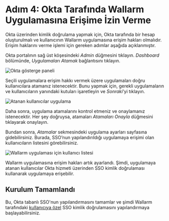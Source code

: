 # Adım 4: Okta Tarafında Wallarm Uygulamasına Erişime İzin Verme

[img-dashboard]:    ../../../../images/admin-guides/configuration-guides/sso/okta/okta-assign-app.png
[img-assignments]:  ../../../../images/admin-guides/configuration-guides/sso/okta/assignments.png
[img-user-list]:    ../../../../images/admin-guides/configuration-guides/sso/okta/user-list.png

[doc-use-user-auth]:   ../employ-user-auth.md 

Okta üzerinden kimlik doğrulama yapmak için, Okta tarafında bir hesap oluşturulmalı ve kullanıcının Wallarm uygulamasına erişim hakları olmalıdır. Erişim haklarını verme işlemi için gereken adımlar aşağıda açıklanmıştır.

Okta portalının sağ üst köşesindeki *Admin* düğmesini tıklayın. *Dashboard* bölümünde, *Uygulamaları Atamak* bağlantısını tıklayın.

![Okta gösterge paneli][img-dashboard]

Seçili uygulamalara erişim hakkı vermek üzere uygulamaları doğru kullanıcılara atamanız istenecektir. Bunu yapmak için, gerekli uygulamaların ve kullanıcıların yanındaki kutuları işaretleyin ve *Sonraki*’yi tıklayın.

![Atanan kullanıcılar uygulama][img-assignments]

Daha sonra, uygulama atamalarını kontrol etmeniz ve onaylamanız istenecektir. Her şey doğruysa, atamaları *Atamaları Onayla* düğmesini tıklayarak onaylayın.

Bundan sonra, *Atamalar* sekmesindeki uygulama ayarları sayfasına gidebilirsiniz. Burada, SSO’nun yapılandırıldığı uygulamaya erişimi olan kullanıcıların listesini görebilirsiniz.

![Wallarm uygulaması için kullanıcı listesi][img-user-list]

Wallarm uygulamasına erişim hakları artık ayarlandı. Şimdi, uygulamaya atanan kullanıcılar Okta hizmeti üzerinden SSO kimlik doğrulaması kullanarak uygulamaya erişebilir.

## Kurulum Tamamlandı

Bu, Okta tabanlı SSO'nun yapılandırmasını tamamlar ve şimdi Wallarm tarafındaki [kullanıcıya özel][doc-use-user-auth] SSO kimlik doğrulamasını yapılandırmaya başlayabilirsiniz.